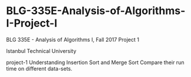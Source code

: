 # BLG-335E-Analysis-of-Algorithms-I-Project-I

BLG 335E - Analysis of Algorithms I, Fall 2017 Project 1


Istanbul Technical University

project-1
Understanding Insertion Sort and Merge Sort
Compare their run time on different data-sets.

